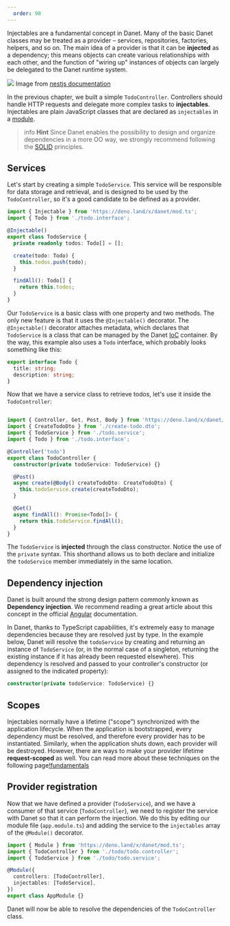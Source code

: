```yaml
---
  order: 98
---
```



Injectables are a fundamental concept in Danet. Many of the basic Danet classes may be treated as a provider – services, repositories, factories, helpers, and so on. The main idea of a provider is that it can be **injected** as a dependency; this means objects can create various relationships with each other, and the function of "wiring up" instances of objects can largely be delegated to the Danet runtime system.

![](https://docs.nestjs.com/assets/Components_1.png)
Image from [nestjs documentation](https://docs.nestjs.com/providers)

In the previous chapter, we built a simple `TodoController`. Controllers should handle HTTP requests and delegate more complex tasks to **injectables**. Injectables are plain JavaScript classes that are declared as `injectables` in a [module](/overview/modules.md).

> info **Hint** Since Danet enables the possibility to design and organize dependencies in a more OO way, we strongly recommend following the [SOLID](https://en.wikipedia.org/wiki/SOLID) principles.

## Services

Let's start by creating a simple `TodoService`. This service will be responsible for data storage and retrieval, and is designed to be used by the `TodoController`, so it's a good candidate to be defined as a provider.

```ts todo.service.ts
import { Injectable } from 'https://deno.land/x/danet/mod.ts';
import { Todo } from './todo.interface';

@Injectable()
export class TodoService {
  private readonly todos: Todo[] = [];

  create(todo: Todo) {
    this.todos.push(todo);
  }

  findAll(): Todo[] {
    return this.todos;
  }
}
```

Our `TodoService` is a basic class with one property and two methods. The only new feature is that it uses the `@Injectable()` decorator. The `@Injectable()` decorator attaches metadata, which declares that `TodoService`  is a class that can be managed by the Danet [IoC](https://en.wikipedia.org/wiki/Inversion_of_control) container. By the way, this example also uses a `Todo` interface, which probably looks something like this:

```ts todo.interface
export interface Todo {
  title: string;
  description: string;
}
```

Now that we have a service class to retrieve todos, let's use it inside the `TodoController`:

```ts todo.controller

import { Controller, Get, Post, Body } from 'https://deno.land/x/danet/mod.ts';
import { CreateTodoDto } from './create-todo.dto';
import { TodoService } from './todo.service';
import { Todo } from './todo.interface';

@Controller('todo')
export class TodoController {
  constructor(private todoService: TodoService) {}

  @Post()
  async create(@Body() createTodoDto: CreateTodoDto) {
    this.todoService.create(createTodoDto);
  }

  @Get()
  async findAll(): Promise<Todo[]> {
    return this.todoService.findAll();
  }
}
```

The `TodoService` is **injected** through the class constructor. Notice the use of the `private` syntax. This shorthand allows us to both declare and initialize the `todoService` member immediately in the same location.

## Dependency injection

Danet is built around the strong design pattern commonly known as **Dependency injection**. We recommend reading a great article about this concept in the official [Angular](https://angular.io/guide/dependency-injection) documentation.

In Danet, thanks to TypeScript capabilities, it's extremely easy to manage dependencies because they are resolved just by type. In the example below, Danet will resolve the `todoService` by creating and returning an instance of `TodoService` (or, in the normal case of a singleton, returning the existing instance if it has already been requested elsewhere). This dependency is resolved and passed to your controller's constructor (or assigned to the indicated property):

```ts
constructor(private todoService: TodoService) {}
```

## Scopes

Injectables normally have a lifetime ("scope") synchronized with the application lifecycle. When the application is bootstrapped, every dependency must be resolved, and therefore every provider has to be instantiated. Similarly, when the application shuts down, each provider will be destroyed. However, there are ways to make your provider lifetime **request-scoped** as well. 
You can read more about these techniques on the following page[!fundamentals](/fundamentals/injection-scopes.md)

[//]: # (## Custom injectables)

[//]: # ()
[//]: # (Danet has a built-in inversion of control &#40;"IoC"&#41; container that resolves relationships between injectables. This feature underlies the dependency injection feature described above, but is in fact far more powerful than what we've described so far. There are several ways to define a provider: you can use plain values, classes, and either asynchronous or synchronous factories. More examples are provided [here]&#40;/fundamentals/dependency-injection&#41;.)

## Provider registration

Now that we have defined a provider (`TodoService`), and we have a consumer of that service (`TodoController`), we need to register the service with Danet so that it can perform the injection. We do this by editing our module file (`app.module.ts`) and adding the service to the `injectables` array of the `@Module()` decorator.

```ts app.module
import { Module } from 'https://deno.land/x/danet/mod.ts';
import { TodoController } from './todo/todo.controller';
import { TodoService } from './todo/todo.service';

@Module({
  controllers: [TodoController],
  injectables: [TodoService],
})
export class AppModule {}
```

Danet will now be able to resolve the dependencies of the `TodoController` class.
